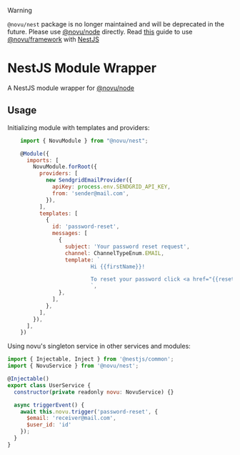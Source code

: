 > [!WARNING]  
> `@novu/nest` package is no longer maintained and will be deprecated in the future. Please use [@novu/node](https://www.npmjs.com/package/@novu/node) directly. Read [this](https://docs.novu.co/quickstart/nestjs) guide to use [@novu/framework](https://www.npmjs.com/package/@novu/framework) with [NestJS](https://nestjs.com/)

# NestJS Module Wrapper

A NestJS module wrapper for [@novu/node](https://github.com/khulnasoft/novu)

## Usage

Initializing module with templates and providers:

```javascript
    import { NovuModule } from "@novu/nest";

    @Module({
      imports: [
        NovuModule.forRoot({
          providers: [
            new SendgridEmailProvider({
              apiKey: process.env.SENDGRID_API_KEY,
              from: 'sender@mail.com',
            }),
          ],
          templates: [
            {
              id: 'password-reset',
              messages: [
                {
                  subject: 'Your password reset request',
                  channel: ChannelTypeEnum.EMAIL,
                  template: `
                          Hi {{firstName}}!

                          To reset your password click <a href="{{resetLink}}">here.</a>
                          `,
                },
              ],
            },
          ],
        }),
      ],
    })
```

Using novu's singleton service in other services and modules:

```javascript
import { Injectable, Inject } from '@nestjs/common';
import { NovuService } from '@novu/nest';

@Injectable()
export class UserService {
  constructor(private readonly novu: NovuService) {}

  async triggerEvent() {
    await this.novu.trigger('password-reset', {
      $email: 'receiver@mail.com',
      $user_id: 'id'
    });
  }
}
```
